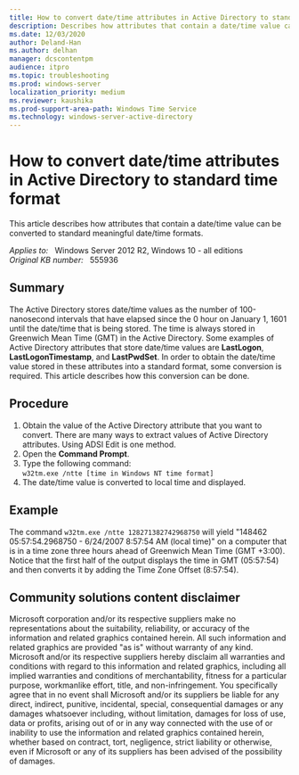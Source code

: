 ```yaml
---
title: How to convert date/time attributes in Active Directory to standard time format
description: Describes how attributes that contain a date/time value can be converted to standard meaningful date/time formats.
ms.date: 12/03/2020
author: Deland-Han
ms.author: delhan
manager: dcscontentpm
audience: itpro
ms.topic: troubleshooting
ms.prod: windows-server
localization_priority: medium
ms.reviewer: kaushika
ms.prod-support-area-path: Windows Time Service
ms.technology: windows-server-active-directory 
---
```

# How to convert date/time attributes in Active Directory to standard time format

This article describes how attributes that contain a date/time value can be converted to standard meaningful date/time formats.

_Applies to:_ &nbsp; Windows Server 2012 R2, Windows 10 - all editions  
_Original KB number:_ &nbsp; 555936

## Summary

The Active Directory stores date/time values as the number of 100-nanosecond intervals that have elapsed since the 0 hour on January 1, 1601 until the date/time that is being stored. The time is always stored in Greenwich Mean Time (GMT) in the Active Directory. Some examples of Active Directory attributes that store date/time values are **LastLogon**, **LastLogonTimestamp**, and **LastPwdSet**. In order to obtain the date/time value stored in these attributes into a standard format, some conversion is required. This article describes how this conversion can be done.

## Procedure

1. Obtain the value of the Active Directory attribute that you want to convert. There are many ways to extract values of Active Directory attributes. Using ADSI Edit is one method.
2. Open the **Command Prompt**.
3. Type the following command:  
    `w32tm.exe /ntte [time in Windows NT time format]`
4. The date/time value is converted to local time and displayed.

## Example

The command `w32tm.exe /ntte 128271382742968750` will yield "148462 05:57:54.2968750 - 6/24/2007 8:57:54 AM (local time)" on a computer that is in a time zone three hours ahead of Greenwich Mean Time (GMT +3:00). Notice that the first half of the output displays the time in GMT (05:57:54) and then converts it by adding the Time Zone Offset (8:57:54).

## Community solutions content disclaimer

Microsoft corporation and/or its respective suppliers make no representations about the suitability, reliability, or accuracy of the information and related graphics contained herein. All such information and related graphics are provided "as is" without warranty of any kind. Microsoft and/or its respective suppliers hereby disclaim all warranties and conditions with regard to this information and related graphics, including all implied warranties and conditions of merchantability, fitness for a particular purpose, workmanlike effort, title, and non-infringement. You specifically agree that in no event shall Microsoft and/or its suppliers be liable for any direct, indirect, punitive, incidental, special, consequential damages or any damages whatsoever including, without limitation, damages for loss of use, data or profits, arising out of or in any way connected with the use of or inability to use the information and related graphics contained herein, whether based on contract, tort, negligence, strict liability or otherwise, even if Microsoft or any of its suppliers has been advised of the possibility of damages.
